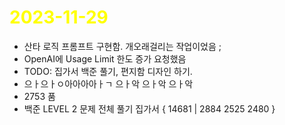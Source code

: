# <span style="color:yellow">2023-11-29</span>

- 산타 로직 프롬프트 구현함. 개오래걸리는 작업이었음 ;
- OpenAI에 Usage Limit 한도 증가 요청했음
- TODO: 집가서 백준 풀기, 편지함 디자인 하기.
- 으ㅏ으ㅏㅇ아아아아ㅏㄱ 으ㅏ악 으ㅏ악 으ㅏ악
- 2753 품
- 백준 LEVEL 2 문제 전체 풀기 집가서 { 14681 | 2884 2525 2480 }
